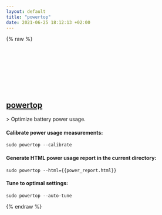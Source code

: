 ```yaml
---
layout: default
title: "powertop"
date: 2021-06-25 18:12:13 +02:00
---
```

{% raw %}
<h2 id="powertop">
  <a href="/en/linux/powertop.html">powertop</a> <a href="#powertop"><svg class="icon">
    <use href="/assets/images/unicode_sprite.svg#link" />
  </svg></a>
</h2>
> Optimize battery power usage.

#### Calibrate power usage measurements:
```shell
sudo powertop --calibrate
```
#### Generate HTML power usage report in the current directory:
```shell
sudo powertop --html={{power_report.html}}
```
#### Tune to optimal settings:
```shell
sudo powertop --auto-tune
```
{% endraw %}
